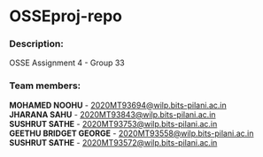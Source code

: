 # OSSEproj-repo

### Description:
OSSE Assignment 4 - Group 33

### Team members:
**MOHAMED NOOHU** - 2020MT93694@wilp.bits-pilani.ac.in <br />
**JHARANA SAHU** - 2020MT93843@wilp.bits-pilani.ac.in <br />
**SUSHRUT SATHE** - 2020MT93753@wilp.bits-pilani.ac.in <br />
**GEETHU BRIDGET GEORGE** - 2020MT93558@wilp.bits-pilani.ac.in <br />
**SUSHRUT SATHE** - 2020MT93572@wilp.bits-pilani.ac.in <br />